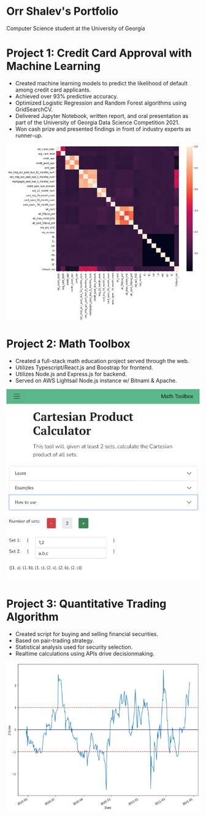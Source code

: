 # Orr Shalev's Portfolio
Computer Science student at the University of Georgia

# Project 1: Credit Card Approval with Machine Learning
* Created machine learning models to predict the likelihood of default among credit card applicants.
* Achieved over 93% predictive accuracy.
* Optimized Logistic Regression and Random Forest algorithms using GridSearchCV.
* Delivered Jupyter Notebook, written report, and oral presentation as part of the University of Georgia Data Science Competition 2021.
* Won cash prize and presented findings in front of industry experts as runner-up.

![Feature correlation visual](https://github.com/orrshalev/Orr_Portfolio/blob/main/correlation_visual.png)

# Project 2: Math Toolbox
* Created a full-stack math education project served through the web.
* Utilizes Typescript/React.js and Boostrap for frontend.
* Utilizes Node.js and Express.js for backend.
* Served on AWS Lightsail Node.js instance w/ Bitnami & Apache.

![Math toolbox page](https://github.com/orrshalev/Orr_Portfolio/blob/main/math_toolbox.png)

# Project 3: Quantitative Trading Algorithm
* Created script for buying and selling financial securities.
* Based on pair-trading strategy.
* Statistical analysis used for security selection.
* Realtime calculations using APIs drive decisionmaking.

![Z-score time-series](https://github.com/orrshalev/Orr_Portfolio/blob/main/z_score_over_time.png)
